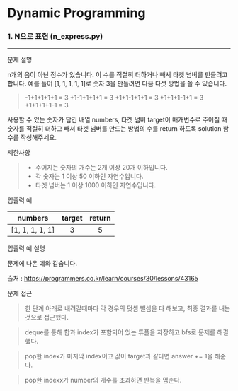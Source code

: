 # Dynamic Programming
### 1. N으로 표현 (n_express.py)
---
문제 설명

n개의 음이 아닌 정수가 있습니다. 이 수를 적절히 더하거나 빼서 타겟 넘버를 만들려고 합니다. 예를 들어 [1, 1, 1, 1, 1]로 숫자 3을 만들려면 다음 다섯 방법을 쓸 수 있습니다.

> -1+1+1+1+1 = 3
> +1-1+1+1+1 = 3
> +1+1-1+1+1 = 3
> +1+1+1-1+1 = 3
> +1+1+1+1-1 = 3

사용할 수 있는 숫자가 담긴 배열 numbers, 타겟 넘버 target이 매개변수로 주어질 때 숫자를 적절히 더하고 빼서 타겟 넘버를 만드는 방법의 수를 return 하도록 solution 함수를 작성해주세요.

제한사항
> * 주어지는 숫자의 개수는 2개 이상 20개 이하입니다.
> * 각 숫자는 1 이상 50 이하인 자연수입니다.
> * 타겟 넘버는 1 이상 1000 이하인 자연수입니다.

입출력 예

|numbers|target|return|
|:-----:|:----:|:----:|
|[1, 1, 1, 1, 1]|3|5|

입출력 예 설명

문제에 나온 예와 같습니다.

출처 : https://programmers.co.kr/learn/courses/30/lessons/43165

문제 접근
> 한 단계 아래로 내려갈때마다 각 경우의 덧셈 뺄셈을 다 해보고, 최종 결과를 내는 것으로 접근했다.

> deque를 통해 합과 index가 포함되어 있는 튜플을 저장하고 bfs로 문제를 해결했다.

> pop한 index가 마지막 index이고 값이 target과 같다면 answer += 1을 해준다.

> pop한 indexx가 number의 개수를 초과하면 반복을 멈춘다.

